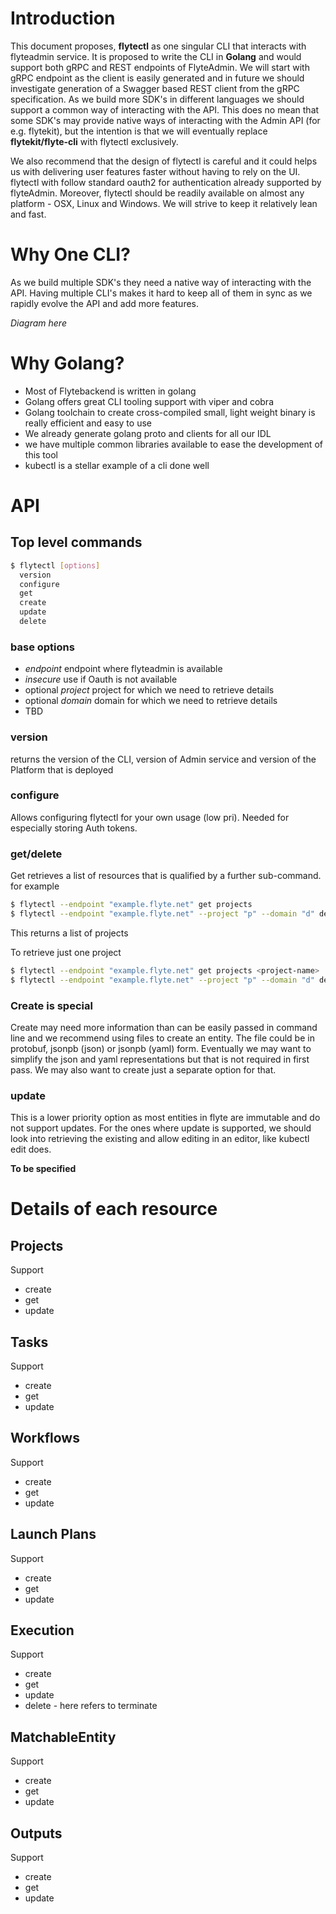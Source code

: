# Introduction

This document proposes, **flytectl** as one singular CLI that interacts with flyteadmin service. It is proposed to write the CLI in **Golang** and would support both gRPC and REST endpoints of
FlyteAdmin. We will start with gRPC endpoint as the client is easily generated and in future we should investigate generation of a Swagger based REST client from the gRPC specification. As we build
more SDK's in different languages we should support a common way of interacting with the API. This does no mean that some SDK's may provide native ways of interacting with the Admin API (for e.g.
flytekit), but the intention is that we will eventually replace **flytekit/flyte-cli** with flytectl exclusively.

We also recommend that the design of flytectl is careful and it could helps us with delivering user features faster without having to rely on the UI. flytectl with follow standard oauth2 for
authentication already supported by flyteAdmin. Moreover, flytectl should be readily available on almost any platform - OSX, Linux and Windows. We will strive to keep it relatively lean and fast.

# Why One CLI?

As we build multiple SDK's they need a native way of interacting with the API. Having multiple CLI's makes it hard to keep all of them in sync as we rapidly evolve the API and add more features.

*Diagram here*


# Why Golang?
- Most of Flytebackend is written in golang
- Golang offers great CLI tooling support with viper and cobra
- Golang toolchain to create cross-compiled small, light weight binary is really efficient and easy to use
- We already generate golang proto and clients for all our IDL
- we have multiple common libraries available to ease the development of this tool
- kubectl is a stellar example of a cli done well

# API

## Top level commands

```bash
$ flytectl [options]
  version
  configure
  get
  create
  update
  delete 
```

### base options
- *endpoint* endpoint where flyteadmin is available
- *insecure* use if Oauth is not available
- optional *project* project for which we need to retrieve details
- optional *domain* domain for which we need to retrieve details
- TBD

### version
returns the version of the CLI, version of Admin service and version of the Platform that is deployed

### configure
Allows configuring flytectl for your own usage (low pri). Needed for especially storing Auth tokens.

### get/delete
Get retrieves a list of resources that is qualified by a further sub-command. for example
```bash
$ flytectl --endpoint "example.flyte.net" get projects
$ flytectl --endpoint "example.flyte.net" --project "p" --domain "d" delete workflows
```
This returns a list of projects

To retrieve just one project
```bash
$ flytectl --endpoint "example.flyte.net" get projects <project-name>
$ flytectl --endpoint "example.flyte.net" --project "p" --domain "d" delete workflows "W1"
```

### Create is special
Create may need more information than can be easily passed in command line and we recommend using files to create an entity. The file could be in protobuf, jsonpb (json) or jsonpb (yaml) form.
Eventually we may want to simplify the json and yaml representations but that is not required in first pass. We may also want to create just a separate option for that.

### update
This is a lower priority option as most entities in flyte are immutable and do not support updates. For the ones where update is supported, we should look into retrieving the existing and allow
editing in an editor, like kubectl edit does.

**To be specified**


# Details of each resource

## Projects
Support
 - create
 - get
 - update

## Tasks
Support
 - create
 - get
 - update

## Workflows
Support
 - create
 - get
 - update

## Launch Plans
Support
 - create
 - get
 - update

## Execution
Support
 - create
 - get
 - update
 - delete - here refers to terminate

## MatchableEntity
Support
 - create
 - get
 - update

## Outputs
Support
 - create
 - get
 - update

